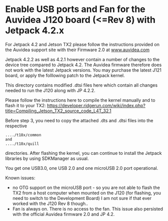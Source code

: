 # Enable USB ports and Fan for the Auvidea J120 board (<=Rev 8) with Jetpack 4.2.x
For Jetpack 4.2 and Jetson TX2 please follow the instructions provided on the Auvidea support site with their Firmware 2.0 at www.auvidea.com

Jetpack 4.2.2 as well as 4.2.1 however contain a number of changes to the device tree compared to Jetpack 4.2. The Auvidea firmware therefore does not work with the latest Jetpack versions.
You may purchase the latest J121 board, or apply the folllowing patch to the Jetpack kernel.

This directory contains modified .dtsi files here which contain all changes needed to run the J120 along with JP 4.2.2.

Please follow the instructions here to compile the kernel manually and to flash it to your TX2:
https://developer.ridgerun.com/wiki/index.php?title=Compiling_Jetson_TX2_source_code_L4T_32.1

Before step 3, you need to copy the attached .dts and .dtsi files into the respective
```
..../t18x/common
and
..../t18x/quill
```
directories. After flashing the kernel, you can continue to install the Jetpack libraries by using SDKManager as usual.

You get one USB3.0, one USB 2.0 and one microUSB 2.0 port operational.

Known issues:
- no OTG support on the microUSB port - so you are not able to flash the TX2 from a host computer when mounted on the J120 (for flashing, you need to switch to the Development Board) I am not sure if that ever worked with the J120 Rev 8 though..
- Fan is always on. There is no access to the fan. This issue also persisted with the official Auvidea firmware 2.0 and JP 4.2.
